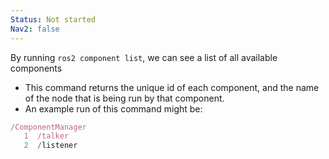 ```yaml
---
Status: Not started
Nav2: false
---
```

By running `ros2 component list`, we can see a list of all available components

- This command returns the unique id of each component, and the name of the node that is being run by that component.
- An example run of this command might be:

```JavaScript
/ComponentManager
   1  /talker
   2  /listener
```